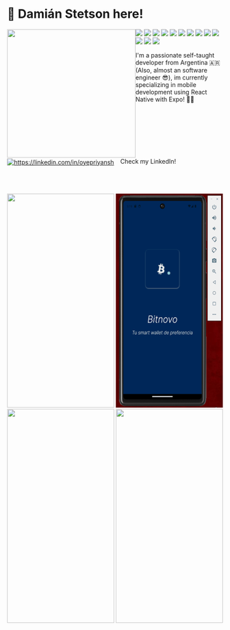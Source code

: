# 👋 Damián Stetson here!
<p align="left" width="490" height="165">
  <img align="left" width="300" height="300" src="https://www.appsierra.com/_next/image?url=https%3A%2F%2Fduws858oznvmq.cloudfront.net%2Faffae607_331a_4cac_a80b_897_f170afc13a.webp&w=3840&q=75"/>
  <p>
    <img src="https://img.shields.io/badge/React%20Native-F29111?logo=React"/>
    <img src="https://img.shields.io/badge/Expo-8A2BE2?logo=Expo"/>
    <img src="https://img.shields.io/badge/React-1C78C0?logo=React"/>
    <img src="https://img.shields.io/badge/Redux-8732D6?logo=redux"/>
    <img src="https://img.shields.io/badge/TypeScript-1B1B1D?logo=typescript"/>
    <img src="https://img.shields.io/badge/JavaScript-F29111?logo=javascript"/>
    <img src="https://img.shields.io/badge/-Visual%20Studio%20Code-23A9F2?style=flat-square&logo=Visual%20Studio%20Code&logoColor=white"/>
    <img src="https://img.shields.io/badge/-Github-181717?style=flat-square&logo=GitHub&logoColor=white"/>
    <img src="https://img.shields.io/badge/-Git-F44D27?style=flat-square&logo=Git&logoColor=white"/>
    <img src="https://img.shields.io/badge/-NPM-CB3837?style=flat-square&logo=NPM&logoColor=white"/>
    <img src="https://img.shields.io/badge/-ESLint-4B32C3?style=flat-square&logo=ESLint&logoColor=white"/>
    <img src="https://img.shields.io/badge/-HTML5-E34F26?style=flat-square&logo=HTML5&logoColor=white"/>
    <img src="https://img.shields.io/badge/-CSS3-1572B6?style=flat-square&logo=CSS3&logoColor=white"/>
  </p>
</p>
  I'm a passionate self-taught developer from Argentina 🇦🇷 (Also, almost an software engineer 😎), im currently specializing in mobile development using React Native with Expo! 🔧📱

<br></br>
<br></br>

<a href="https://www.linkedin.com/in/damian-stetson/" target="blank"><img align="center" src="https://oyepriyansh.pages.dev/assets/github/readme/linkedin.svg" alt="https://linkedin.com/in/oyepriyansh" title="Linkedin" width="35"/></a> &ensp; Check my LinkedIn!<br></br><br></br>
<p>
  <img src="https://github.com/damianstetson17/PetMindMe/blob/master/assets/gifs/petmindme_demo.gif" width="250" height="500"/>
  <img src="https://github.com/damianstetson17/bitnovo-challenge/blob/master/assets/gifs/bitnomo_fulldemo_stetson.gif" width="250" height="500"/>
  <img src="https://github.com/damianstetson17/damianstetson17/blob/master/demos/contaduria_demo.gif" width="250" height="500"/>
  <img src="https://github.com/damianstetson17/Dream-Match-Challenge/blob/master/assets/demo/dream_marcth_demo.gif" width="250" height="500"/>
</p>
